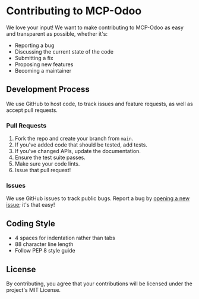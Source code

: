 # Contributing to MCP-Odoo

We love your input! We want to make contributing to MCP-Odoo as easy and transparent as possible, whether it's:

- Reporting a bug
- Discussing the current state of the code
- Submitting a fix
- Proposing new features
- Becoming a maintainer

## Development Process

We use GitHub to host code, to track issues and feature requests, as well as accept pull requests.

### Pull Requests

1. Fork the repo and create your branch from `main`.
2. If you've added code that should be tested, add tests.
3. If you've changed APIs, update the documentation.
4. Ensure the test suite passes.
5. Make sure your code lints.
6. Issue that pull request!

### Issues

We use GitHub issues to track public bugs. Report a bug by [opening a new issue](https://github.com/yourtechtribe/mcp-odoo/issues/new); it's that easy!

## Coding Style

* 4 spaces for indentation rather than tabs
* 88 character line length
* Follow PEP 8 style guide

## License

By contributing, you agree that your contributions will be licensed under the project's MIT License. 